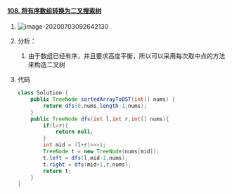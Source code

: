 #### [108. 将有序数组转换为二叉搜索树](https://leetcode-cn.com/problems/convert-sorted-array-to-binary-search-tree/)

1. ![image-20200703092642130](https://i.loli.net/2020/07/03/f1btmvTNq6Xh5do.png)

2. 分析：

   1. 由于数组已经有序，并且要求高度平衡，所以可以采用每次取中点的方法来构造二叉树

3. 代码

   ```java
   class Solution {
       public TreeNode sortedArrayToBST(int[] nums) {
           return dfs(0,nums.length-1,nums);
       }
       public TreeNode dfs(int l,int r,int[] nums){
           if(l>r){
               return null;
           }
           int mid = (l+r)>>>1;
           TreeNode t = new TreeNode(nums[mid]);
           t.left = dfs(l,mid-1,nums);
           t.right = dfs(mid+1,r,nums);
           return t;
       }
   }
   ```

   